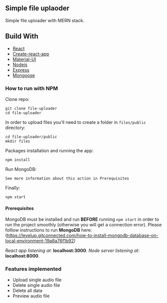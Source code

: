 ## Simple file uplaoder

Simple file uploader with MERN stack.

## Build With

* [React](https://reactjs.org/)
* [Create-react-app](https://create-react-app.dev)
* [Material-UI](https://material-ui.com/)
* [Nodejs](https://nodejs.org) 
* [Express](https://expressjs.com/)
* [Mongoose](https://mongoosejs.com/)

### How to run with NPM
Clone repo:
```
git clone file-uploader
cd file-uploader
```
In order to upload files you'll need to create a folder in `files/public` directory:
```
cd file-uploader/public
mkdir files
```
Packages installation and running the app:
```
npm install
```
Run MongoDB:

```See more information about this action in Prerequisites```

Finally:

```npm start```


#### Prerequisites 

MongoDB must be installed and run **BEFORE**  running `npm start` in order to run the project smoothly (otherwise you will get a connection error).
Please folllow instructions to run **MongoDB** here: (https://levelup.gitconnected.com/how-to-install-mongodb-database-on-local-environment-19a8a76f1b92)

*React app listening at:*  **localhost:3000**.
*Node server listening at:*  **localhost:8000**.

### Features implemented
* Upload single audio file
* Delete single audio file
* Delete all data
* Preview audio file
